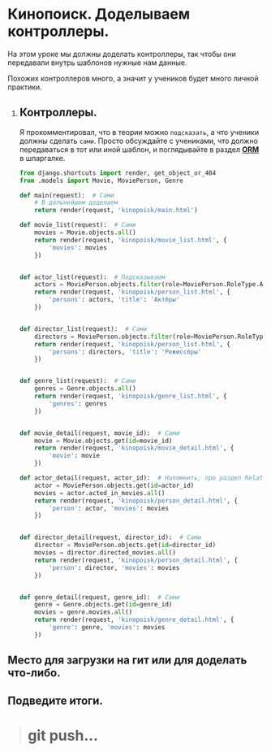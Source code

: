 # Кинопоиск. Доделываем контроллеры.

На этом уроке мы должны доделать контроллеры, так чтобы они передавали внутрь
шаблонов нужные нам данные.

Похожих контроллеров много, а значит у учеников будет много личной практики. 

1. ## Контроллеры.
    Я прокомментировал, что в теории можно `подсказать`, а что ученики должны сделать `сами`.
    Просто обсуждайте с учениками, что должно передаваться в тот или иной шаблон,
    и поглядывайте в раздел **[ORM](https://github.com/xlartas/it-compot-backend-methods/blob/main/django-base.md#orm)**
    в шпаргалке.
    ```python
    from django.shortcuts import render, get_object_or_404
    from .models import Movie, MoviePerson, Genre
    
    def main(request):  # Сами
        # В дальнейшем доделаем
        return render(request, 'kinopoisk/main.html')
    
    def movie_list(request):  # Сами
        movies = Movie.objects.all()
        return render(request, 'kinopoisk/movie_list.html', {
            'movies': movies
        })
    
    
    def actor_list(request):  # Подсказываем
        actors = MoviePerson.objects.filter(role=MoviePerson.RoleType.ACTOR)
        return render(request, 'kinopoisk/person_list.html', {
            'persons': actors, 'title': 'Актёры'
        })
    
    
    def director_list(request):  # Сами
        directors = MoviePerson.objects.filter(role=MoviePerson.RoleType.DIRECTOR)
        return render(request, 'kinopoisk/person_list.html', {
            'persons': directors, 'title': 'Режиссёры'
        })
    
    
    def genre_list(request):  # Сами
        genres = Genre.objects.all()
        return render(request, 'kinopoisk/genre_list.html', {
            'genres': genres
        })
    
    
    def movie_detail(request, movie_id):  # Сами
        movie = Movie.objects.get(id=movie_id)
        return render(request, 'kinopoisk/movie_detail.html', {
            'movie': movie
        })
    
    def actor_detail(request, actor_id):  # Напомнить, про раздел Related Name в шпаргалке.
        actor = MoviePerson.objects.get(id=actor_id)
        movies = actor.acted_in_movies.all()
        return render(request, 'kinopoisk/person_detail.html', {
            'person': actor, 'movies': movies
        })
    
    
    def director_detail(request, director_id):  # Сами
        director = MoviePerson.objects.get(id=director_id)
        movies = director.directed_movies.all()
        return render(request, 'kinopoisk/person_detail.html', {
            'person': director, 'movies': movies
        })
    
    
    def genre_detail(request, genre_id):  # Сами
        genre = Genre.objects.get(id=genre_id)
        movies = genre.movies.all()
        return render(request, 'kinopoisk/genre_detail.html', {
            'genre': genre, 'movies': movies
        })
    ```

## Место для загрузки на гит или для доделать что-либо.

## Подведите итоги.
># git push...
